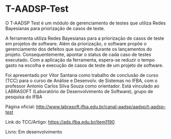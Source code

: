 # T-AADSP-Test

O T-AADSP Test é um módulo de gerenciamento de testes que utiliza Redes Bayesianas para priorização de casos de teste.

A ferramenta utiliza Redes Bayesianas para a priorização de casos de teste em projetos de software. Além da priorização, o software propõe o gerenciamento dos defeitos que surgirem durante os lançamentos do projeto. Consequentemente, apontar o status de cada caso de testes executado. Com a aplicação da ferramenta, espera-se reduzir o tempo gasto na escolha e execução de casos de teste de um projeto de software.

Foi apresentado por Vitor Santana como trabalho de conclusão de curso (TCC) para o curso de Análise e Desenvolv. de Sistemas no IFBA, com o professor Antonio Carlos Silva Souza como orientador. Está vinculado ao LABRASOFT (Laboratório de Desenvolvimento de Software), grupo de pesquisa do IFBA

Página oficial: http://www.labrasoft.ifba.edu.br/canal-aadsp/aadsp/t-aadsp-test

Link do TCC/Artigo: https://ads.ifba.edu.br/item1190

Livro: Em desenvolvimento
